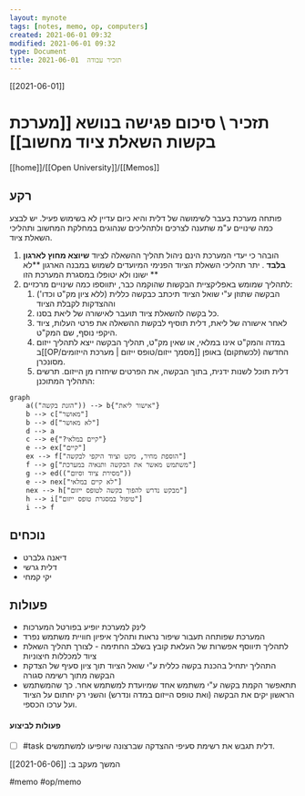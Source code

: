 ```yaml
---
layout: mynote
tags: [notes, memo, op, computers] 
created: 2021-06-01 09:32
modified: 2021-06-01 09:32
type: Document
title: תזכיר עבודה  2021-06-01
---
```

[[2021-06-01]]
# תזכיר \ סיכום פגישה בנושא [[מערכת בקשות השאלת ציוד מחשוב]]
[[home]]/[[Open University]]/[[Memos]]

## רקע
פותחה מערכת בעבר לשימושה של דלית והיא כיום עדיין לא בשימוש פעיל. יש לבצע כמה שינויים ע"מ שתענה לצרכים ולתהליכים שנהוגים במחלקת המחשוב ותהליכי השאלת ציוד.
1. הובהר כי יעדי המערכת הינם ניהול תהליך ההשאלה לציוד **שיוצא מחוץ לארגון בלבד** . יתר תהליכי השאלת הציוד הפנימי המיועדים לשמוש במבנה הארגון **לא ישונו ולא יטופלו במסגרת המערכת  הזו **
2. לתהליך שמומש באפליקציית הבקשות שהוקמה כבר, יתווספו כמה שינויים מרכזיים: 
	1.  הבקשה שתוזן ע"י שואל הציוד תיכתב כבקשה כללית (ללא ציון מק"ט וכדו') וההצדקות לקבלת הציוד
	2.   כל בקשה להשאלת ציוד תועבר לאישורה של ליאת בסנו.
	3.  לאחר אישורה של ליאת, דלית תוסיף לבקשת ההשאלה את פרטי העלות, ציוד היקפי נוסף, שם המק"ט.
	4.  במדה והמק"ט אינו במלאי, או שאין מק"ט, תהליך הבקשה ייצא לתהליך ייזום ב[[OP/מסמך ייזום/טופס ייזום | מערכת הייזומים]] החדשה (לכשתקום) באופן מסונכרן.
	5.  דלית תוכל לשנות ידנית, בתוך הבקשה, את הפרטים שיחזרו מן הייזום. 
תרשים התהליך המתוכנן:
```mermaid
graph 
	a(("הזנת בקשה")) --> b{"אישור ליאת"}
	b --> c["מאושר"]
	b --> d["לא מאושר"]
	d --> a
	c --> e{"?קיים במלאי"}
	e --> ex["קיים"]
	ex --> f["הוספת מחיר, מקט וציוד היקפי לבקשה"]
	f --> g["משתמש מאשר את הבקשה ותנאיה במערכת"]
	g --> ed(("מסירת ציוד וסיום"))
	e --> nex["לא קיים במלאי"]
	nex --> h["מבקש נדרש להפוך בקשה לטופס ייזום"]
	h --> i["טיפול במסגרת טופס ייזום"]
	i --> f
```

## נוכחים
* דיאנה גלברט 
* דלית גרשי
* יקי קמחי

## פעולות
* לינק למערכת יופיע בפורטל המערכות 
* המערכת שפותחה תעבור שיפור נראות ותהליך איפיון חוויית משתמש נפרד
* לתהליך תיווסף אפשרות של העלאת קובץ בשלב החתימה - לצורך תהליך השאלת ציוד למכללות חיצוניות
* התהליך יתחיל בהכנת בקשה כללית ע"י שואל הציוד תוך ציון סעיף של הצדקת הבקשה מתוך רשימה סגורה
* תתאפשר הקמת בקשה ע"י משתמש אחד שמיועדת למשתמש אחר. כך שהמשתמש הראשון יקים את הבקשה (ואת טופס הייזום במדה ונדרש) והשני רק יחתום על הציוד ועל ערכו הכספי.
#### פעולות לביצוע
- [ ] #task דלית תגבש את רשימת סעיפי ההצדקה שברצונה שיופיעו למשתמשים. 
 
המשך מעקב ב: [[2021-06-06]] 

#memo 
#op/memo